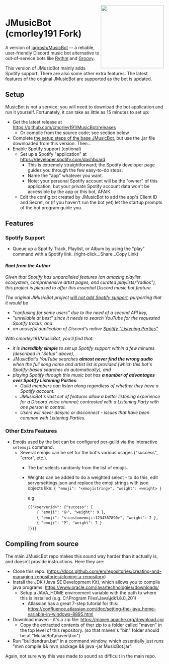 <img align="right" src="https://i.imgur.com/zrE80HY.png" height="200" width="200">

# JMusicBot (cmorley191 Fork)

A version of [jagrosh/MusicBot](https://github.com/jagrosh/MusicBot) -- a reliable, user-friendly Discord music bot alternative to out-of-service bots like [Rythm](https://musically.com/2021/09/13/youtube-shuts-down-music-bot-rythm/) and [Groovy](https://groovy.bot/).

This version of JMusicBot mainly adds Spotify support. There are also some other extra features. The latest features of the original JMusicBot are supported as the bot is updated.

## Setup
MusicBot is not a service; you will need to download the bot application and run it yourself. Fortunately, it can take as little as 15 minutes to set up:

- Get the latest release at https://github.com/cmorley191/MusicBot/releases
  - Or compile from the source code; see section below
- Complete [the setup steps of the base JMusicBot](https://jmusicbot.com/setup/), but use the .jar file downloaded from this version. Then...
- Enable Spotify support (optional)
  - Set up a Spotify "application" at https://developer.spotify.com/dashboard
    - This is extremely straightforward; the Spotify developer page guides you through the few easy-to-do steps.
    - Name the "app" whatever you want.
    - Note: your personal Spotify account will be the "owner" of this application, but your private Spotify account data won't be accessible by the app or this bot, AFAIK.
  - Edit the config.txt created by JMusicBot to add the app's Client ID and Secret, or (if you haven't run the bot yet) let the startup prompts of the bot program guide you.

## Features

### Spotify Support

- Queue up a Spotify Track, Playlist, or Album by using the "play" command with a Spotify link. (right-click...Share...Copy Link)

#### _Rant from the Author_

_Given that Spotify has unparalleled features (an amazing playlist ecosystem, comprehensive artist pages, and curated playlists/"radios"), this project is pleased to offer this essential Discord music bot feature._

_The original JMusicBot project [will not add Spotify support](https://github.com/jagrosh/MusicBot/wiki/Things-That-Won%27t-Be-Added), purporting that it would be_
- _"confusing for some users" due to the need of a second API key,_
- _"unreliable at best" since it needs to search YouTube for the requested Spotify tracks, and_
- _an unuseful duplication of Discord's native [Spotify "Listening Parties"](https://support.discord.com/hc/en-us/articles/115003966072-Listening-Along-with-Spotify)_

_With cmorley191/MusicBot, you'll find that:_
- _it is **incredibly simple** to set up Spotify support within a few minutes (described in "Setup" above),_
- _JMusicBot's YouTube searches **almost never find the wrong audio** when the full song name and artist list is provided (which this bot's Spotify-based searches do automatically), and_
- _playing Spotify through this music bot has **a number of advantages over Spotify Listening Parties**:_
  - _Guild members can listen along regardless of whether they have a Spotify account._
  - _JMusicBot's vast set of features allow a better listening experience for a Discord voice channel; contrasted with a Listening Party with one person in control._
  - _Users will never desync or disconnect - issues that have been common with Listening Parties._

### Other Extra Features
- Emojis used by the bot can be configured per-guild via the interactive `setemoji` command.
  - Several emojis can be set for the bot's various usages ("success", "error", etc.).
    - The bot selects randomly from the list of emojis.
    - Weights can be added to do a weighted select - to do this, edit serversettings.json and replace the emoji strings with json objects like:
      ```{ "emoji": "<emojistring>", "weight": <weight> }```
  
      e.g.
      ```
      {{"<serverid>": {"success": [
          { "emoji": "👍", "weight": 9 },
          { "emoji": "<:customemoji:1234567890>", "weight": 2 },
          { "emoji": "❓", "weight": 7 }
      ]}}}
      ```

## Compiling from source
The main JMusicBot repo makes this sound way harder than it actually is, and doesn't provide instructions. Here they are:
- Clone this repo. (https://docs.github.com/en/repositories/creating-and-managing-repositories/cloning-a-repository)
- Install the JDK (Java SE Development Kit), which allows you to compile java programs: https://www.oracle.com/java/technologies/downloads/
  - Setup a JAVA_HOME environment variable with the path to where this is installed (e.g. C:\Program Files\Java\jdk1.8.0_201)
    - Atlassian has a great 7-step tutorial for this: https://confluence.atlassian.com/doc/setting-the-java_home-variable-in-windows-8895.html
- Download maven - it's a zip file: https://maven.apache.org/download.cgi
  - Copy the extracted contents of ther zip to a folder called "maven" in the top level of this repository. (so that maven's "bin" folder should be at "MusicBot\maven\bin")
- Run "buildandrun.bat" in a command window, which essentially just runs "mvn compile && mvn package && java -jar MusicBot.jar".

Again, not sure why this was made to sound so difficult in the main repo.
